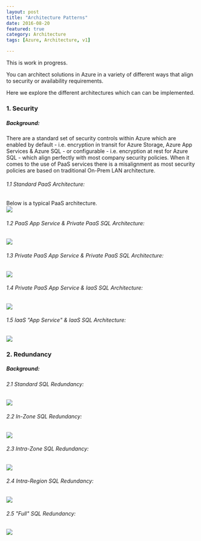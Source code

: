 ```yaml
---
layout: post
title: "Architecture Patterns"
date: 2016-08-20
featured: true
category: Architecture
tags: [Azure, Architecture, v1]

---
```

This is work in progress.

You can architect solutions in Azure in a variety of different ways that align to security or availability requirements.

Here we explore the different architectures which can can be implemented.

### 1. Security

##### Background:

There are a standard set of security controls within Azure which are enabled by default - i.e. encryption in transit for Azure Storage, Azure App Services & Azure SQL - or configurable - i.e. encryption at rest for Azure SQL - which align perfectly with most company security policies. When it comes to the use of PaaS services there is a misalignment as most security policies are based on traditional On-Prem LAN architecture.


###### 1.1 Standard PaaS Architecture:

Below is a typical PaaS architecture.  
![](/images/APP-SQL-PAAS.png)

###### 1.2 PaaS App Service & Private PaaS SQL Architecture:

![](/images/APP-PAAS-SQL-PPAAS.png)

###### 1.3 Private PaaS App Service & Private PaaS SQL Architecture:

![](/images/APP-PPAAS-SQL-PPAAS.png)

###### 1.4 Private PaaS App Service & IaaS SQL Architecture:

![](/images/APP-PPAAS-SQL-IAAS.png)

###### 1.5 IaaS "App Service" & IaaS SQL Architecture:

![](/images/APP-IAAS-SQL-IAAS.png)


### 2. Redundancy

##### Background:

###### 2.1 Standard SQL Redundancy:

![](/images/SQL-NON-REDUNDANT.png)

###### 2.2 In-Zone SQL Redundancy:

![](/images/SQL-IN-ZONE-REDUNDANT.png)

###### 2.3 Intra-Zone SQL Redundancy:

![](/images/SQL-ZONE-REDUNDANT.png)

###### 2.4 Intra-Region SQL Redundancy:

![](/images/SQL-REGION-REDUNDANT.png)

###### 2.5 "Full" SQL Redundancy:

![](/images/SQL-FULL-REDUNDANT.png)

